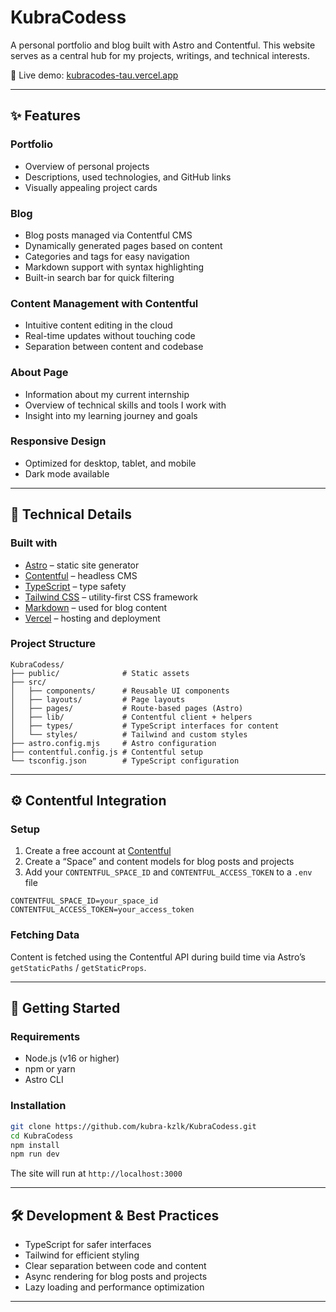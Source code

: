 # KubraCodess

A personal portfolio and blog built with Astro and Contentful. This website serves as a central hub for my projects, writings, and technical interests.

🔗 Live demo: [kubracodes-tau.vercel.app](https://kubracodes-tau.vercel.app)

---

## ✨ Features

### Portfolio

- Overview of personal projects  
- Descriptions, used technologies, and GitHub links  
- Visually appealing project cards

### Blog

- Blog posts managed via Contentful CMS  
- Dynamically generated pages based on content  
- Categories and tags for easy navigation  
- Markdown support with syntax highlighting  
- Built-in search bar for quick filtering

### Content Management with Contentful

- Intuitive content editing in the cloud  
- Real-time updates without touching code  
- Separation between content and codebase

### About Page

- Information about my current internship  
- Overview of technical skills and tools I work with  
- Insight into my learning journey and goals

### Responsive Design

- Optimized for desktop, tablet, and mobile  
- Dark mode available

---

## 🔧 Technical Details

### Built with

- [Astro](https://astro.build/) – static site generator  
- [Contentful](https://www.contentful.com/) – headless CMS  
- [TypeScript](https://www.typescriptlang.org/) – type safety  
- [Tailwind CSS](https://tailwindcss.com/) – utility-first CSS framework  
- [Markdown](https://www.markdownguide.org/) – used for blog content  
- [Vercel](https://vercel.com/) – hosting and deployment

### Project Structure

```plaintext
KubraCodess/
├── public/              # Static assets
├── src/
│   ├── components/      # Reusable UI components
│   ├── layouts/         # Page layouts
│   ├── pages/           # Route-based pages (Astro)
│   ├── lib/             # Contentful client + helpers
│   ├── types/           # TypeScript interfaces for content
│   └── styles/          # Tailwind and custom styles
├── astro.config.mjs     # Astro configuration
├── contentful.config.js # Contentful setup
└── tsconfig.json        # TypeScript configuration
```

---

## ⚙️ Contentful Integration

### Setup

1. Create a free account at [Contentful](https://www.contentful.com/)  
2. Create a “Space” and content models for blog posts and projects  
3. Add your `CONTENTFUL_SPACE_ID` and `CONTENTFUL_ACCESS_TOKEN` to a `.env` file

```plaintext
CONTENTFUL_SPACE_ID=your_space_id
CONTENTFUL_ACCESS_TOKEN=your_access_token
```

### Fetching Data

Content is fetched using the Contentful API during build time via Astro’s `getStaticPaths` / `getStaticProps`.

---

## 🚀 Getting Started

### Requirements

- Node.js (v16 or higher)  
- npm or yarn  
- Astro CLI

### Installation

```bash
git clone https://github.com/kubra-kzlk/KubraCodess.git
cd KubraCodess
npm install
npm run dev
```

The site will run at `http://localhost:3000`

---

## 🛠️ Development & Best Practices

- TypeScript for safer interfaces  
- Tailwind for efficient styling  
- Clear separation between code and content  
- Async rendering for blog posts and projects  
- Lazy loading and performance optimization

---


